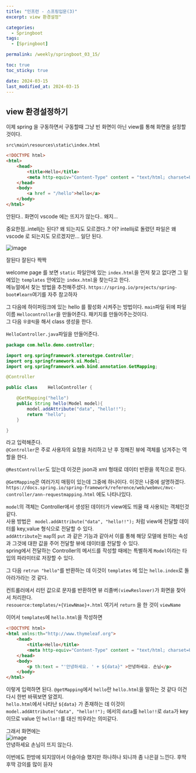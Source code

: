 ```yaml
---
title: "인프런 - 스프링입문(3)"
excerpt: view 환경설정"

categories:
  - Springboot
tags:
  - [Springboot]

permalink: /weekly/springboot_03_15/

toc: true
toc_sticky: true 

date: 2024-03-15
last_modified_at: 2024-03-15
---
```


## view 환경설정하기

이제 spring 을 구동하면서 구동할때 그냥 빈 화면이 아닌 view를 통해 화면을 설정할것이다.

`src\main\resources\static\index.html`
```html
<!DOCTYPE html>
<html>
    <head>
        <title>Hello</title>
        <meta http-equiv="Content-Type" content = "text/html; charset=UTF-8">
    </head>
    <body>
        <a href = "/hello">hello</a>
    </body>
</html>
```
안된다.. 화면이 vscode 에는 뜨지가 않는다.. 왜지... 

중요한점..intellj는 된다? 왜 되는지도 모르겠다..?
어? intellij로 돌렸던 파일은 왜 vscode 로 되는지도 모르겠지만... 일단 된다.

![image](https://github.com/garusitell/utterances/assets/45359953/6b6f303a-60b7-42eb-8ad4-d05a11772727)

잘된다 잘된다 짝짝

welcome page 를 보면 `static` 파일안에 있는 `index.html`을 먼저 찾고 없다면 그 밑에있는 `templates` 안에있는 `index.html`을 찾는다고 한다.  
메뉴얼에서 찾는 방법을 추천해주셨다.
`https://spring.io/projects/spring-boot#learn`여기를 자주 참고하자

그 다음에 하이퍼링크에 있는 hello 를 활성화 시켜주는 방법이다.
`main`파일 뒤에 파일이름 `Hellocontroller`을 만들어준다. 패키지를 만들어주는것이다.  
그 다음 `우클릭`을 해서 class 생성을 한다.

`HelloController.java`파일을 만들어준다.
``` java
package com.hello.demo.controller;

import org.springframework.stereotype.Controller;
import org.springframework.ui.Model;
import org.springframework.web.bind.annotation.GetMapping;

@Controller

public class    HelloController {

    @GetMapping("hello")
    public String hello(Model model){
        model.addAttribute("data", "hello!!");
        return "hello";
    }

}

```
라고 입력해준다.  
`@Controller`은 주로 사용자의 요청을 처리하고 난 후 정해진 뷰에 객체를 넘겨주는 역할을 한다.  

`@RestController`도 있는데 이것은 json과 xml 형태로 데이터 반환을 목적으로 한다.

`@GetMapping`은 여러가지 매핑이 있는데 그중에 하나이다. 이것은 나중에 설명하겠다. `https://docs.spring.io/spring-framework/reference/web/webmvc/mvc-controller/ann-requestmapping.html` 에도 나타나있다.

`model`의 객체는 Controller에서 생성된 데이터가 view에도 띄울 때 사용되는 객체인것 같다.  
사용 방법은 ` model.addAttribute("data", "hello!!");` 처럼 view에 전달할 데이터를 key,value 형식으로 전달할 수 있다.  
`addAttribute`는 `map`의 `put` 과 같은 기능과 같아서 이를 통해 해당 모델에 원하는 속성과 그것에 대한 값을 주어 전달할 뷰에 데이터를 전달할 수 있다.  
spring에서 전달하는 Controller의 메서드를 작성할 때에는 특별하게 `Model`이라는 타입의 파라미터로 저장할 수 있다.  

그 다음 `retrun "hello"`를 반환하는 데 이것이 `templates` 에 있는 `hello.index`로 돌아라가라는 것 같다.

컨트롤러에서 리턴 값으로 문자를 반환하면 뷰 리졸버`(viewReslover)`가 화면을 찾아서 처리한다.  
`resouerce:templates/+{ViewNmae}+.html` 여기서 `return` 을 한 것이 `viewName`

이어서 `templates`에 `hello.html`을 작성하면
``` html
<!DOCTYPE html>
<html xmlns:th="http://www.thymeleaf.org">
    <head>
        <title>Hello</title>
        <meta http-equiv="Content-Type" content = "text/html; charset=UTF-8">
    </head>
    <body>
        <p th:text = "'안녕하세요. ' + ${data}" >안녕하세요. 손님</p>
    </body>
</html>
```
이렇게 입력하면 된다. `@getMapping`에서 `hello`란 `hello.html`을 말하는 것 같다 이건 다시 한번 바꿔보면 알겠지.  
`hello.html`에서 나타난 `${data}` 가 존재하는 데 이것이 `model.addAttribute("data", "hello!!");` 에서의 `data`를 `hello!!`로 `data`가 key 이므로 value 인 `hello!!`를 대신 띄우라는 의미같다.    

그래서 화면에는  
![image](https://github.com/garusitell/utterances/assets/45359953/f00a91c9-6d43-4525-aee2-97cecbb0e51d)  
안녕하세요 손님이 뜨지 않는다.

이번에도 한방에 되지않아서 아슬아슬 했지만 하나하나 되니까 좀 나은걸 느낀다. 
후딱후딱 강의를 많이 듣자